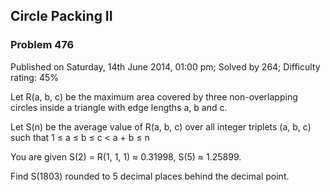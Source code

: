 Circle Packing II
-----------------

### Problem 476

Published on Saturday, 14th June 2014, 01:00 pm; Solved by 264;
Difficulty rating: 45%

Let R(a, b, c) be the maximum area covered by three non-overlapping
circles inside a triangle with edge lengths a, b and c.

Let S(n) be the average value of R(a, b, c) over all integer triplets
(a, b, c) such that 1 ≤ a ≤ b ≤ c \< a + b ≤ n

You are given S(2) = R(1, 1, 1) ≈ 0.31998, S(5) ≈ 1.25899.

Find S(1803) rounded to 5 decimal places behind the decimal point.
